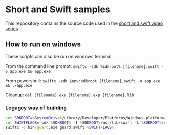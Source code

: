 # Short and Swift samples

This reppository contains the source code used in the [short and swift video series](https://www.youtube.com/watch?v=2CwybH2rWZ4&list=PLPuaqQB3lRflZysa-IPMArT0q_LTxXQ2z)

## How to run on windows

These scripts can also be run on windows terminal.

From the command line prompt: `swiftc -sdk %sdkroot% [filename].swift -o app.exe && app.exe`

From powershell: `swiftc -sdk $env:sdkroot [filename].swift -o app.exe && ./app.exe`

Cleanup: `del [filename].exe [filename].exp [filename].lib`

### Legagcy way of building

```bat
set SDKROOT=%SystemDrive%/Library/Developer/Platforms/Windows.platform/Developer/SDKs/Windows.sdk
set SWIFTFLAGS=-sdk %SDKROOT% -I %SDKROOT%/usr/lib/swift -L %SDKROOT%/usr/lib/swift/windows
swiftc -o bin/guard.exe guard.swift %SWIFTFLAGS%
```
